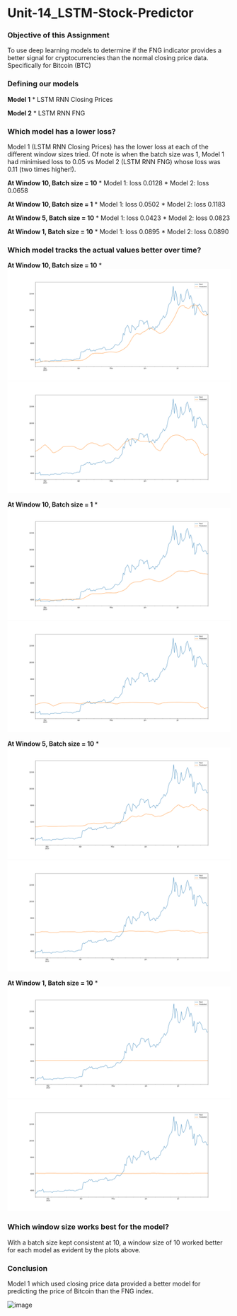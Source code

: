 # Unit-14_LSTM-Stock-Predictor

### Objective of this Assignment
To use deep learning models to determine if the FNG indicator provides a better signal for cryptocurrencies than the normal closing price data. Specifically for Bitcoin (BTC)

### Defining our models

**Model 1**
	* LSTM RNN Closing Prices

**Model 2**
	* LSTM RNN FNG

### Which model has a lower loss?

Model 1 (LSTM RNN Closing Prices) has the lower loss at each of the different window sizes tried. Of note is when the batch size was 1, Model 1 had minimised loss to 0.05 vs Model 2 (LSTM RNN FNG) whose loss was 0.11 (two times higher!).

**At Window 10, Batch size = 10**
	* Model 1: loss 0.0128
	* Model 2: loss 0.0658


**At Window 10, Batch size = 1**
	* Model 1: loss 0.0502
	* Model 2: loss 0.1183


**At Window 5, Batch size = 10**
	* Model 1: loss 0.0423
	* Model 2: loss 0.0823


**At Window 1, Batch size = 10**
	* Model 1: loss 0.0895
	* Model 2: loss 0.0890



### Which model tracks the actual values better over time?

**At Window 10, Batch size = 10**
	* 
	![image](LSTM_closing_prices_window10_batch10.png)
	![image](LSTM_FNG_window10_batch10.png)


**At Window 10, Batch size = 1**
	* 
	![image](LSTM_closing_prices_window10_batch1.png)
	![image](LSTM_FNG_window10_batch1.png)

**At Window 5, Batch size = 10**
	* 
	![image](LSTM_closing_prices_window5_batch10.png)
	![image](LSTM_FNG_window5_batch10.png)


**At Window 1, Batch size = 10**
	* 
	![image](LSTM_closing_prices_window1_batch10.png)
	![image](LSTM_FNG_window1_batch10.png)


### Which window size works best for the model?

With a batch size kept consistent at 10, a window size of 10 worked better for each model as evident by the plots above.


### Conclusion
Model 1 which used closing price data provided a better model for predicting the price of Bitcoin than the FNG index.

![image](HPF.png)
